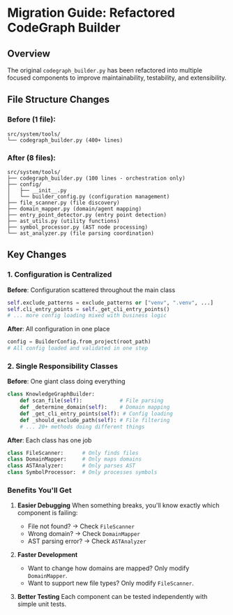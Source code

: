 # Migration Guide: Refactored CodeGraph Builder

## Overview

The original `codegraph_builder.py` has been refactored into multiple focused components to improve maintainability, testability, and extensibility.

## File Structure Changes

### Before (1 file):

```
src/system/tools/
└── codegraph_builder.py (400+ lines)
```

### After (8 files):

```
src/system/tools/
├── codegraph_builder.py (100 lines - orchestration only)
├── config/
│   ├── __init__.py
│   └── builder_config.py (configuration management)
├── file_scanner.py (file discovery)
├── domain_mapper.py (domain/agent mapping)
├── entry_point_detector.py (entry point detection)
├── ast_utils.py (utility functions)
├── symbol_processor.py (AST node processing)
└── ast_analyzer.py (file parsing coordination)
```

## Key Changes

### 1. Configuration is Centralized

**Before**: Configuration scattered throughout the main class

```python
self.exclude_patterns = exclude_patterns or ["venv", ".venv", ...]
self.cli_entry_points = self._get_cli_entry_points()
# ... more config loading mixed with business logic
```

**After**: All configuration in one place

```python
config = BuilderConfig.from_project(root_path)
# All config loaded and validated in one step
```

### 2. Single Responsibility Classes

**Before**: One giant class doing everything

```python
class KnowledgeGraphBuilder:
    def scan_file(self):            # File parsing
    def _determine_domain(self):    # Domain mapping  
    def _get_cli_entry_points(self): # Config loading
    def _should_exclude_path(self): # File filtering
    # ... 20+ methods doing different things
```

**After**: Each class has one job

```python
class FileScanner:      # Only finds files
class DomainMapper:     # Only maps domains
class ASTAnalyzer:      # Only parses AST
class SymbolProcessor:  # Only processes symbols
```

### Benefits You'll Get

1. **Easier Debugging**
   When something breaks, you'll know exactly which component is failing:

   * File not found? → Check `FileScanner`
   * Wrong domain? → Check `DomainMapper`
   * AST parsing error? → Check `ASTAnalyzer`

2. **Faster Development**

   * Want to change how domains are mapped? Only modify `DomainMapper`.
   * Want to support new file types? Only modify `FileScanner`.

3. **Better Testing**
   Each component can be tested independently with simple unit tests.
